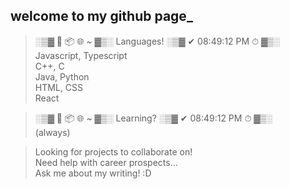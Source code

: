 ## welcome to my github page_   
> ░▒▓ 🌱 📦 🌐 ~ ▓▒░ Languages! ░▒▓ ✔ 08:49:12 PM ⏱ ▓▒░   
Javascript, Typescript   
C++, C   
Java, Python   
HTML, CSS   
React

> ░▒▓ 🌱 📦 🌐 ~ ▓▒░ Learning? ░▒▓ ✔ 08:49:12 PM ⏱ ▓▒░   
(always)

> Looking for projects to collaborate on!  
> Need help with career prospects...   
> Ask me about my writing! :D   
